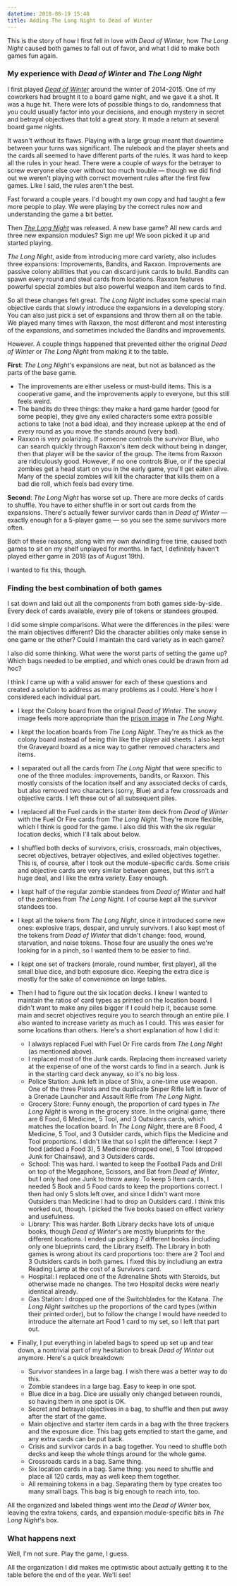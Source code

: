 ```yaml
---
datetime: 2018-08-19 15:40
title: Adding The Long Night to Dead of Winter
---
```


This is the story of how I first fell in love with _Dead of Winter_, how _The Long Night_ caused both games to fall out of favor, and what I did to make both games fun again.

### My experience with _Dead of Winter_ and _The Long Night_

I first played [_Dead of Winter_](https://boardgamegeek.com/boardgame/150376/dead-winter-crossroads-game) around the winter of 2014-2015. One of my coworkers had brought it to a board game night, and we gave it a shot. It was a huge hit. There were lots of possible things to do, randomness that you could usually factor into your decisions, and enough mystery in secret and betrayal objectives that told a great story. It made a return at several board game nights.

It wasn't without its flaws. Playing with a large group meant that downtime between your turns was significant. The rulebook and the player sheets and the cards all seemed to have different parts of the rules. It was hard to keep all the rules in your head. There were a couple of ways for the betrayer to screw everyone else over without too much trouble &mdash; though we did find out we weren't playing with correct movement rules after the first few games. Like I said, the rules aren't the best.

Fast forward a couple years. I'd bought my own copy and had taught a few more people to play. We were playing by the correct rules now and understanding the game a bit better.

Then [_The Long Night_](https://boardgamegeek.com/boardgame/193037/dead-winter-long-night) was released. A new base game? All new cards and three new expansion modules? Sign me up! We soon picked it up and started playing.

_The Long Night_, aside from introducing more card variety, also includes three expansions: Improvements, Bandits, and Raxxon. Improvements are passive colony abilities that you can discard junk cards to build. Bandits can spawn every round and steal cards from locations. Raxxon features powerful special zombies but also powerful weapon and item cards to find.

So all these changes felt great. _The Long Night_ includes some special main objective cards that slowly introduce the expansions in a developing story. You can also just pick a set of expansions and throw them all on the table. We played many times with Raxxon, the most different and most interesting of the expansions, and sometimes included the Bandits and improvements.

However. A couple things happened that prevented either the original _Dead of Winter_ or _The Long Night_ from making it to the table.

__First__: _The Long Night_'s expansions are neat, but not as balanced as the parts of the base game.

- The improvements are either useless or must-build items. This is a cooperative game, and the improvements apply to everyone, but this still feels weird.
- The bandits do three things: they make a hard game harder (good for some people), they give any exiled characters some extra possible actions to take (not a bad idea), and they increase upkeep at the end of every round as you move the stands around (very bad).
- Raxxon is very polarizing. If someone controls the survivor Blue, who can search quickly through Raxxon's item deck without being in danger, then that player will be the savior of the group. The items from Raxxon are ridiculously good. However, if no one controls Blue, or if the special zombies get a head start on you in the early game, you'll get eaten alive. Many of the special zombies will kill the character that kills them on a bad die roll, which feels bad every time.

__Second__: _The Long Night_ has worse set up. There are more decks of cards to shuffle. You have to either shuffle in or sort out cards from the expansions. There's actually fewer survivor cards than in _Dead of Winter_ &mdash; exactly enough for a 5-player game &mdash; so you see the same survivors more often.

Both of these reasons, along with my own dwindling free time, caused both games to sit on my shelf unplayed for months. In fact, I definitely haven't played either game in 2018 (as of August 19th).

I wanted to fix this, though.

### Finding the best combination of both games

I sat down and laid out all the components from both games side-by-side. Every deck of cards available, every pile of tokens or standees grouped.

I did some simple comparisons. What were the differences in the piles: were the main objectives different? Did the character abilities only make sense in one game or the other? Could I maintain the card variety as in each game?

I also did some thinking. What were the worst parts of setting the game up? Which bags needed to be emptied, and which ones could be drawn from ad hoc?

I think I came up with a valid answer for each of these questions and created a solution to address as many problems as I could. Here's how I considered each individual part.

- I kept the Colony board from the original _Dead of Winter_. The snowy image feels more appropriate than the [prison image](https://boardgamegeek.com/image/4003434/dead-winter-long-night) in _The Long Night_.

- I kept the location boards from _The Long Night_. They're as thick as the colony board instead of being thin like the player aid sheets. I also kept the Graveyard board as a nice way to gather removed characters and items.

- I separated out all the cards from _The Long Night_ that were specific to one of the three modules: improvements, bandits, or Raxxon. This mostly consists of the location itself and any associated decks of cards, but also removed two characters (sorry, Blue) and a few crossroads and objective cards. I left these out of all subsequent piles.

- I replaced all the Fuel cards in the starter item deck from _Dead of Winter_ with the Fuel Or Fire cards from _The Long Night_. They're more flexible, which I think is good for the game. I also did this with the six regular location decks, which I'll talk about below.

- I shuffled both decks of survivors, crisis, crossroads, main objectives, secret objectives, betrayer objectives, and exiled objectives together. This is, of course, after I took out the module-specific cards. Some crisis and objective cards are very similar between games, but this isn't a huge deal, and I like the extra variety. Easy enough.

- I kept half of the regular zombie standees from _Dead of Winter_ and half of the zombies from _The Long Night_. I of course kept all the survivor standees too.

- I kept all the tokens from _The Long Night_, since it introduced some new ones: explosive traps, despair, and unruly survivors. I also kept most of the tokens from _Dead of Winter_ that didn't change: food, wound, starvation, and noise tokens. Those four are usually the ones we're looking for in a pinch, so I wanted them to be easier to find.

- I kept one set of trackers (morale, round number, first player), all the small blue dice, and both exposure dice. Keeping the extra dice is mostly for the sake of convenience on large tables.

- Then I had to figure out the six location decks. I knew I wanted to maintain the ratios of card types as printed on the location board. I didn't want to make any piles bigger if I could help it, because some main and secret objectives require you to search through an entire pile. I also wanted to increase variety as much as I could. This was easier for some locations than others. Here's a short explanation of how I did it:
    - I always replaced Fuel with Fuel Or Fire cards from _The Long Night_ (as mentioned above).
    - I replaced most of the Junk cards. Replacing them increased variety at the expense of one of the worst cards to find in a search. Junk is in the starting card deck anyway, so it's no big loss.
    - Police Station: Junk left in place of Shiv, a one-time use weapon. One of the three Pistols and the duplicate Sniper Rifle left in favor of a Grenade Launcher and Assault Rifle from _The Long Night_.
    - Grocery Store: Funny enough, the proportion of card types in _The Long Night_ is wrong in the grocery store. In the original game, there are 6 Food, 6 Medicine, 5 Tool, and 3 Outsiders cards, which matches the location board. In _The Long Night_, there are 8 Food, 4 Medicine, 5 Tool, and 3 Outsider cards, which flips the Medicine and Tool proportions. I didn't like that so I split the difference: I kept 7 food (added a Food 3), 5 Medicine (dropped one), 5 Tool (dropped Junk for Chainsaw), and 3 Outsiders cards.
    - School: This was hard. I wanted to keep the Football Pads and Drill on top of the Megaphone, Scissors, and Bat from _Dead of Winter_, but I only had one Junk to throw away. To keep 5 Item cards, I needed 5 Book and 5 Food cards to keep the proportions correct. I then had only 5 slots left over, and since I didn't want more Outsiders than Medicine I had to drop an Outsiders card. I think this worked out, though. I picked the five books based on effect variety and usefulness.
    - Library: This was harder. Both Library decks have lots of unique books, though _Dead of Winter_'s are mostly blueprints for the different locations. I ended up picking 7 different books (including only one blueprints card, the Library itself). The Library in both games is wrong about its card proportions too: there are 2 Tool and 3 Outsiders cards in both games. I fixed this by includiung an extra Reading Lamp at the cost of a Survivors card.
    - Hospital: I replaced one of the Adrenaline Shots with Steroids, but otherwise made no changes. The two Hospital decks were nearly identical already.
    - Gas Station: I dropped one of the Switchblades for the Katana. _The Long Night_ switches up the proportions of the card types (within their printed order), but to follow the change I would have needed to introduce the alternate art Food 1 card to my set, so I left that part out.

- Finally, I put everything in labeled bags to speed up set up and tear down, a nontrivial part of my hesitation to break _Dead of Winter_ out anymore. Here's a quick breakdown:
    - Survivor standees in a large bag. I wish there was a better way to do this.
    - Zombie standees in a large bag. Easy to keep in one spot.
    - Blue dice in a bag. Dice are usually only changed between rounds, so having them in one spot is OK.
    - Secret and betrayal objectives in a bag, to shuffle and then put away after the start of the game.
    - Main objective and starter item cards in a bag with the three trackers and the exposure dice. This bag gets emptied to start the game, and any extra cards can be put back.
    - Crisis and survivor cards in a bag together. You need to shuffle both decks and keep the whole things around for the whole game.
    - Crossroads cards in a bag. Same thing.
    - Six location cards in a bag. Same thing: you need to shuffle and place all 120 cards, may as well keep them together.
    - All remaining tokens in a bag. Separating them by type creates too many small bags. This bag is big enough to reach into, too.

All the organized and labeled things went into the _Dead of Winter_ box, leaving the extra tokens, cards, and expansion module-specific bits in _The Long Night_'s box.

### What happens next

Well, I'm not sure. Play the game, I guess.

All the organization I did makes me optimistic about actually getting it to the table before the end of the year. We'll see!
